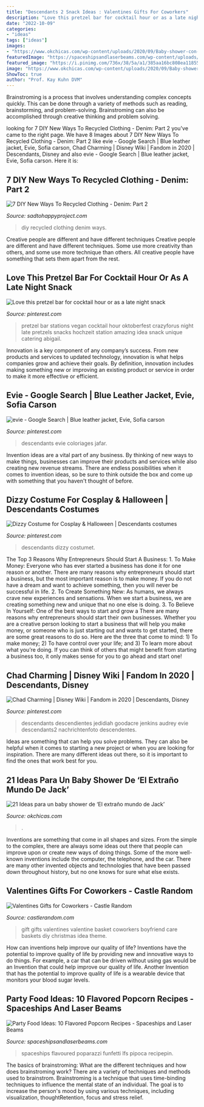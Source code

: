```yaml
---
title: "Descendants 2 Snack Ideas : Valentines Gifts For Coworkers"
description: "Love this pretzel bar for cocktail hour or as a late night snack"
date: "2022-10-09"
categories:
- "ideas"
tags: ["ideas"]
images:
- "https://www.okchicas.com/wp-content/uploads/2020/09/Baby-shower-con-tematica-de-El-Extrano-mundo-de-Jack-3.jpg"
featuredImage: "https://spaceshipsandlaserbeams.com/wp-content/uploads/2015/09/10-flavored-popcorn-recipes.jpg"
featured_image: "https://i.pinimg.com/736x/38/5a/a1/385aa16bc808ea118559d181466c5a42.jpg"
image: "https://www.okchicas.com/wp-content/uploads/2020/09/Baby-shower-con-tematica-de-El-Extrano-mundo-de-Jack-3.jpg"
ShowToc: true
author: "Prof. Kay Kuhn DVM"
---
```



Brainstroming is a process that involves understanding complex concepts quickly. This can be done through a variety of methods such as reading, brainstorming, and problem-solving. Brainstroming can also be accomplished through creative thinking and problem solving.

	

		
looking for 7 DIY New Ways To Recycled Clothing - Denim: Part 2 you've came to the right page. We have 8 Images about 7 DIY New Ways To Recycled Clothing - Denim: Part 2 like evie - Google Search | Blue leather jacket, Evie, Sofia carson, Chad Charming | Disney Wiki | Fandom in 2020 | Descendants, Disney and also evie - Google Search | Blue leather jacket, Evie, Sofia carson. Here it is:
		
    
## 7 DIY New Ways To Recycled Clothing - Denim: Part 2

<img loading=lazy src="https://sadtohappyproject.com/wp-content/uploads/2015/05/denim-bunting-diy-recycled-clothing-denim3.jpg" onerror="this.onerror=null;this.src='https://tse2.mm.bing.net/th?id=OIP._w0aUTQl6mBQMQpubduQKAHaLI&amp;pid=15.1';" alt="7 DIY New Ways To Recycled Clothing - Denim: Part 2">

_Source: sadtohappyproject.com_

>diy recycled clothing denim ways. 

	

Creative people are different and have different techniques
Creative people are different and have different techniques. Some use more creativity than others, and some use more technique than others. All creative people have something that sets them apart from the rest.

    
## Love This Pretzel Bar For Cocktail Hour Or As A Late Night Snack

<img loading=lazy src="https://i.pinimg.com/736x/5f/09/65/5f09651238f8c26f0a49ca61f170389d.jpg" onerror="this.onerror=null;this.src='https://tse4.mm.bing.net/th?id=OIP.W-LGmO1WaQDpfN5lYsrMEwHaJT&amp;pid=15.1';" alt="Love this pretzel bar for cocktail hour or as a late night snack">

_Source: pinterest.com_

>pretzel bar stations vegan cocktail hour oktoberfest crazyforus night late pretzels snacks hochzeit station amazing idea snack unique catering abigail. 

	

Innovation is a key component of any company’s success. From new products and services to updated technology, innovation is what helps companies grow and achieve their goals. By definition, innovation includes making something new or improving an existing product or service in order to make it more effective or efficient.

    
## Evie - Google Search | Blue Leather Jacket, Evie, Sofia Carson

<img loading=lazy src="https://i.pinimg.com/736x/5e/a9/d2/5ea9d27e74b20fa69333f6720d742928.jpg" onerror="this.onerror=null;this.src='https://tse1.mm.bing.net/th?id=OIP.v3fgV0Wxn_kRDaaorUp5AgHaLU&amp;pid=15.1';" alt="evie - Google Search | Blue leather jacket, Evie, Sofia carson">

_Source: pinterest.com_

>descendants evie coloriages jafar. 

	

Invention ideas are a vital part of any business. By thinking of new ways to make things, businesses can improve their products and services while also creating new revenue streams. There are endless possibilities when it comes to invention ideas, so be sure to think outside the box and come up with something that you haven't thought of before.

    
## Dizzy Costume For Cosplay &amp; Halloween | Descendants Costumes

<img loading=lazy src="https://i.pinimg.com/736x/1d/8c/59/1d8c5905ec8d9fdd4ba5cda093f850c8.jpg" onerror="this.onerror=null;this.src='https://tse1.mm.bing.net/th?id=OIP.5_TFj8RuNzj1-TqyYvX-AQHaLE&amp;pid=15.1';" alt="Dizzy Costume for Cosplay &amp; Halloween | Descendants costumes">

_Source: pinterest.com_

>descendants dizzy costumet. 

	

The Top 3 Reasons Why Entrepreneurs Should Start A Business: 1. To Make Money: Everyone who has ever started a business has done it for one reason or another. There are many reasons why entrepreneurs should start a business, but the most important reason is to make money. If you do not have a dream and want to achieve something, then you will never be successful in life. 2. To Create Something New: As humans, we always crave new experiences and sensations. When we start a business, we are creating something new and unique that no one else is doing. 3. To Believe In Yourself: One of the best ways to start and grow a
There are many reasons why entrepreneurs should start their own businesses. Whether you are a creative person looking to start a business that will help you make money, or someone who is just starting out and wants to get started, there are some great reasons to do so. Here are the three that come to mind: 1) To make money; 2) To have control over your life; and 3) To learn more about what you’re doing. If you can think of others that might benefit from starting a business too, it only makes sense for you to go ahead and start one!

    
## Chad Charming | Disney Wiki | Fandom In 2020 | Descendants, Disney

<img loading=lazy src="https://i.pinimg.com/736x/38/5a/a1/385aa16bc808ea118559d181466c5a42.jpg" onerror="this.onerror=null;this.src='https://tse1.mm.bing.net/th?id=OIP.dls6XQWGNc5JMTKN-_hj8gHaLH&amp;pid=15.1';" alt="Chad Charming | Disney Wiki | Fandom in 2020 | Descendants, Disney">

_Source: pinterest.com_

>descendants descendientes jedidiah goodacre jenkins audrey evie descendants2 nachrichtenfoto descendentes. 

	

Ideas are something that can help you solve problems. They can also be helpful when it comes to starting a new project or when you are looking for inspiration. There are many different ideas out there, so it is important to find the ones that work best for you.

    
## 21 Ideas Para Un Baby Shower De ‘El Extraño Mundo De Jack’

<img loading=lazy src="https://www.okchicas.com/wp-content/uploads/2020/09/Baby-shower-con-tematica-de-El-Extrano-mundo-de-Jack-3.jpg" onerror="this.onerror=null;this.src='https://tse2.mm.bing.net/th?id=OIP.7k0lvsxGl8svkgD2SnC4GAHaNK&amp;pid=15.1';" alt="21 Ideas para un baby shower de ‘El extraño mundo de Jack’">

_Source: okchicas.com_

>. 

	

Inventions are something that come in all shapes and sizes. From the simple to the complex, there are always some ideas out there that people can improve upon or create new ways of doing things. Some of the more well-known inventions include the computer, the telephone, and the car. There are many other invented objects and technologies that have been passed down throughout history, but no one knows for sure what else exists.

    
## Valentines Gifts For Coworkers - Castle Random

<img loading=lazy src="https://castlerandom.com/wp-content/uploads/2019/11/red-basket-gift-idea.jpg" onerror="this.onerror=null;this.src='https://tse3.mm.bing.net/th?id=OIP.GPVUvsnfX073fauq-4KqowHaJ4&amp;pid=15.1';" alt="Valentines Gifts for Coworkers - Castle Random">

_Source: castlerandom.com_

>gift gifts valentines valentine basket coworkers boyfriend care baskets diy christmas idea theme. 

	

How can inventions help improve our quality of life?
Inventions have the potential to improve quality of life by providing new and innovative ways to do things. For example, a car that can be driven without using gas would be an Invention that could help improve our quality of life. Another Invention that has the potential to improve quality of life is a wearable device that monitors your blood sugar levels.

    
## Party Food Ideas: 10 Flavored Popcorn Recipes - Spaceships And Laser Beams

<img loading=lazy src="https://spaceshipsandlaserbeams.com/wp-content/uploads/2015/09/10-flavored-popcorn-recipes.jpg" onerror="this.onerror=null;this.src='https://tse4.mm.bing.net/th?id=OIP._VEJFFIr9eScVc9pjtF2LgHaLZ&amp;pid=15.1';" alt="Party Food Ideas: 10 Flavored Popcorn Recipes - Spaceships and Laser Beams">

_Source: spaceshipsandlaserbeams.com_

>spaceships flavoured poparazzi funfetti lfs pipoca recipepin. 

	

The basics of brainstroming: What are the different techniques and how does brainstroming work?
There are a variety of techniques and methods used to brainstrom. Brainstroming is a technique that uses time-binding techniques to influence the mental state of an individual. The goal is to increase the person's mood by using various techniques, including visualization, thoughtRetention, focus and stress relief.

